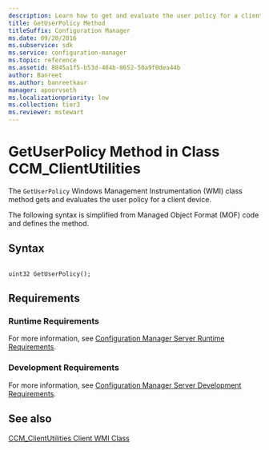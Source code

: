 ```yaml
---
description: Learn how to get and evaluate the user policy for a client device using GetUserPolicy WMI class method.
title: GetUserPolicy Method
titleSuffix: Configuration Manager
ms.date: 09/20/2016
ms.subservice: sdk
ms.service: configuration-manager
ms.topic: reference
ms.assetid: 8845a1f5-b53d-464b-8652-50a9f0dea44b
author: Banreet
ms.author: banreetkaur
manager: apoorvseth
ms.localizationpriority: low
ms.collection: tier3
ms.reviewer: mstewart
---
```

# GetUserPolicy Method in Class CCM_ClientUtilities
The `GetUserPolicy` Windows Management Instrumentation (WMI) class method gets and evaluates the user policy for a client device.

 The following syntax is simplified from Managed Object Format (MOF) code and defines the method.

## Syntax

```

uint32 GetUserPolicy();

```

## Requirements

### Runtime Requirements
 For more information, see [Configuration Manager Server Runtime Requirements](../../../../../develop/core/reqs/server-runtime-requirements.md).

### Development Requirements
 For more information, see [Configuration Manager Server Development Requirements](../../../../../develop/core/reqs/server-development-requirements.md).

## See also

[CCM_ClientUtilities Client WMI Class](../../../../../develop/reference/core/clients/sdk/ccm_clientutilities-client-wmi-class.md)
